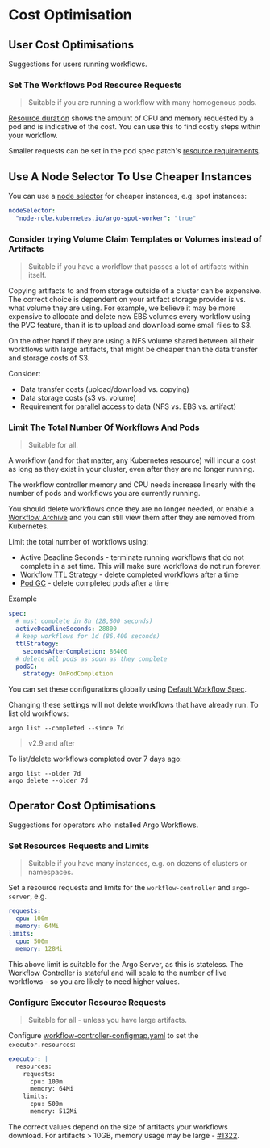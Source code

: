 # Cost Optimisation

## User Cost Optimisations

Suggestions for users running workflows.

### Set The Workflows Pod Resource Requests 

> Suitable if you are running a workflow with many homogenous pods.

[Resource duration](resource-duration.md) shows the amount of CPU and memory requested by a pod and is indicative of the cost. You can use this to find costly steps within your workflow.

Smaller requests can be set in the pod spec patch's [resource requirements](fields.md#resourcerequirements). 

## Use A Node Selector To Use Cheaper Instances

You can use a [node selector](fields.md#nodeselector) for cheaper instances, e.g. spot instances:

```yaml
nodeSelector:
  "node-role.kubernetes.io/argo-spot-worker": "true"
```

### Consider trying Volume Claim Templates or Volumes instead of Artifacts

> Suitable if you have a workflow that passes a lot of artifacts within itself.

Copying artifacts to and from storage outside of a cluster can be expensive. The correct choice is dependent on your artifact storage provider is vs. what volume they are using. For example, we believe it may be more expensive to allocate and delete new EBS volumes every workflow using the PVC feature, than it is to upload and download some small files to S3.

On the other hand if they are using a NFS volume shared between all their workflows with large artifacts, that might be cheaper than the data transfer and storage costs of S3.

Consider:

* Data transfer costs (upload/download vs. copying)
* Data storage costs (s3 vs. volume)
* Requirement for parallel access to data (NFS vs. EBS vs. artifact)

### Limit The Total Number Of Workflows And Pods

> Suitable for all.

A workflow (and for that matter, any Kubernetes resource) will incur a cost as long as they exist in your cluster, even after they are no longer running.

The workflow controller memory and CPU needs increase linearly with the number of pods and workflows you are currently running.

You should delete workflows once they are no longer needed, or enable a [Workflow Archive](workflow-archive.md) and you can still view them after they are removed from Kubernetes.

Limit the total number of workflows using:

* Active Deadline Seconds - terminate running workflows that do not complete in a set time. This will make sure workflows do not run forever.
* [Workflow TTL Strategy](fields.md#ttlstrategy) - delete completed workflows after a time
* [Pod GC](fields.md#podgc) - delete completed pods after a time

Example

```yaml
spec:
  # must complete in 8h (28,800 seconds)
  activeDeadlineSeconds: 28800
  # keep workflows for 1d (86,400 seconds)
  ttlStrategy:
    secondsAfterCompletion: 86400
  # delete all pods as soon as they complete
  podGC:
    strategy: OnPodCompletion
```

You can set these configurations globally using [Default Workflow Spec](default-workflow-specs.md).

Changing these settings will not delete workflows that have already run. To list old workflows:

```
argo list --completed --since 7d
```

> v2.9 and after

To list/delete workflows completed over 7 days ago:

```
argo list --older 7d
argo delete --older 7d
```

## Operator Cost Optimisations

Suggestions for operators who installed Argo Workflows.

### Set Resources Requests and Limits

> Suitable if you have many instances, e.g. on dozens of clusters or namespaces.

Set a resource requests and limits for the `workflow-controller` and `argo-server`, e.g. 

```yaml
requests:
  cpu: 100m
  memory: 64Mi
limits:
  cpu: 500m
  memory: 128Mi
```

This above limit is suitable for the Argo Server, as this is stateless. The Workflow Controller is stateful and will scale to the number of live workflows - so you are likely to need higher values.

### Configure Executor Resource Requests

> Suitable for all - unless you have large artifacts.

Configure [workflow-controller-configmap.yaml](workflow-controller-configmap.yaml) to set the `executor.resources`:

```yaml
executor: |
  resources:
    requests:
      cpu: 100m
      memory: 64Mi
    limits:
      cpu: 500m
      memory: 512Mi
```

The correct values depend on the size of artifacts your workflows download. For artifacts > 10GB, memory usage may be large - [#1322](https://github.com/argoproj/argo-workflows/issues/1322).
